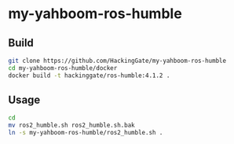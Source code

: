 # my-yahboom-ros-humble

## Build

```sh
git clone https://github.com/HackingGate/my-yahboom-ros-humble
cd my-yahboom-ros-humble/docker
docker build -t hackinggate/ros-humble:4.1.2 .
```

## Usage

```sh
cd
mv ros2_humble.sh ros2_humble.sh.bak
ln -s my-yahboom-ros-humble/ros2_humble.sh .
```
